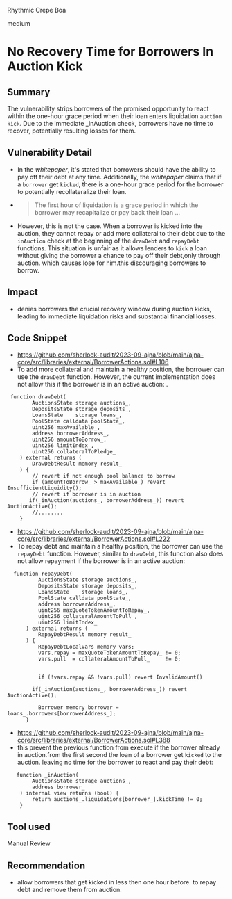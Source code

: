 Rhythmic Crepe Boa

medium

# No Recovery Time for Borrowers In Auction Kick
## Summary
The vulnerability strips borrowers of the promised opportunity to react within the one-hour grace period when their loan enters liquidation `auction kick`. Due to the immediate \_inAuction check, borrowers have no time to recover, potentially resulting losses for them.
## Vulnerability Detail
- In the _whitepaper_, it's stated that borrowers should have the ability to pay off their debt at any time. Additionally, the _whitepaper_ claims that if a `borrower` get `kicked`, there is a one-hour grace period for the borrower to potentially recollateralize their loan.
- > The first hour of liquidation is a grace period in which the borrower may recapitalize or pay back their loan ... </br>

- However, this is not the case. When a borrower is kicked into the auction, they cannot repay or add more collateral to their debt due to the `inAuction` check at the beginning of the `drawDebt` and `repayDebt` functions. This situation is unfair as it allows lenders to `kick` a loan without giving the borrower a chance to pay off their debt,only through auction. which causes lose for him.this discouraging borrowers to borrow.
## Impact
- denies borrowers the crucial recovery window during auction kicks, leading to immediate liquidation risks and substantial financial losses.
## Code Snippet
- https://github.com/sherlock-audit/2023-09-ajna/blob/main/ajna-core/src/libraries/external/BorrowerActions.sol#L106
- To add more collateral and maintain a healthy position, the borrower can use the `drawDebt` function. However, the current implementation does not allow this if the borrower is in an active auction: .
```solidity
 function drawDebt(
        AuctionsState storage auctions_,
        DepositsState storage deposits_,
        LoansState    storage loans_,
        PoolState calldata poolState_,
        uint256 maxAvailable_,
        address borrowerAddress_,
        uint256 amountToBorrow_,
        uint256 limitIndex_,
        uint256 collateralToPledge_
    ) external returns (
        DrawDebtResult memory result_
    ) {
        // revert if not enough pool balance to borrow
        if (amountToBorrow_ > maxAvailable_) revert InsufficientLiquidity();
        // revert if borrower is in auction
       if(_inAuction(auctions_, borrowerAddress_)) revert AuctionActive();
        //........
    }
```
- https://github.com/sherlock-audit/2023-09-ajna/blob/main/ajna-core/src/libraries/external/BorrowerActions.sol#L222
- To repay debt and maintain a healthy position, the borrower can use the `repayDebt` function. However, similar to `drawDebt`, this function also does not allow repayment if the borrower is in an active auction:
```solidity
  function repayDebt(
          AuctionsState storage auctions_,
          DepositsState storage deposits_,
          LoansState    storage loans_,
          PoolState calldata poolState_,
          address borrowerAddress_,
          uint256 maxQuoteTokenAmountToRepay_,
          uint256 collateralAmountToPull_,
          uint256 limitIndex_
      ) external returns (
          RepayDebtResult memory result_
      ) {
          RepayDebtLocalVars memory vars;
          vars.repay = maxQuoteTokenAmountToRepay_ != 0;
          vars.pull  = collateralAmountToPull_     != 0;

         
          if (!vars.repay && !vars.pull) revert InvalidAmount()
    
        if(_inAuction(auctions_, borrowerAddress_)) revert AuctionActive();

          Borrower memory borrower = loans_.borrowers[borrowerAddress_];
      }
```
- https://github.com/sherlock-audit/2023-09-ajna/blob/main/ajna-core/src/libraries/external/BorrowerActions.sol#L388
- this prevent the previous function from execute if the borrower already in auction.from the first second the loan of a borrower get `kicked` to the auction. leaving no time for the borrower to react and pay their debt:

```solidity
   function _inAuction(
        AuctionsState storage auctions_,
        address borrower_
    ) internal view returns (bool) {
        return auctions_.liquidations[borrower_].kickTime != 0;
    }
```
## Tool used

Manual Review

## Recommendation
- allow borrowers that get kicked in less then one hour before. to repay debt and remove them from auction.